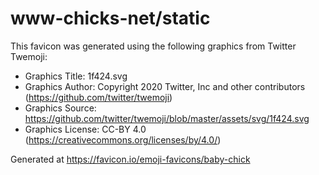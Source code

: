 # www-chicks-net/static

This favicon was generated using the following graphics from Twitter Twemoji:

- Graphics Title: 1f424.svg
- Graphics Author: Copyright 2020 Twitter, Inc and other contributors (https://github.com/twitter/twemoji)
- Graphics Source: https://github.com/twitter/twemoji/blob/master/assets/svg/1f424.svg
- Graphics License: CC-BY 4.0 (https://creativecommons.org/licenses/by/4.0/)

Generated at https://favicon.io/emoji-favicons/baby-chick
